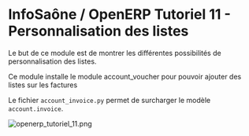 InfoSaône / OpenERP Tutoriel 11 - Personnalisation des listes
===================

Le but de ce module est de montrer les différentes possibilités de personnalisation des listes.

Ce module installe le module account_voucher pour pouvoir ajouter des listes sur les factures

Le fichier `account_invoice.py` permet de surcharger le modèle `account.invoice`.

![openerp_tutoriel_11.png](https://raw.github.com/tonygalmiche/openerp_tutoriel_11/master/static/src/img/openerp_tutoriel_11.png) 
